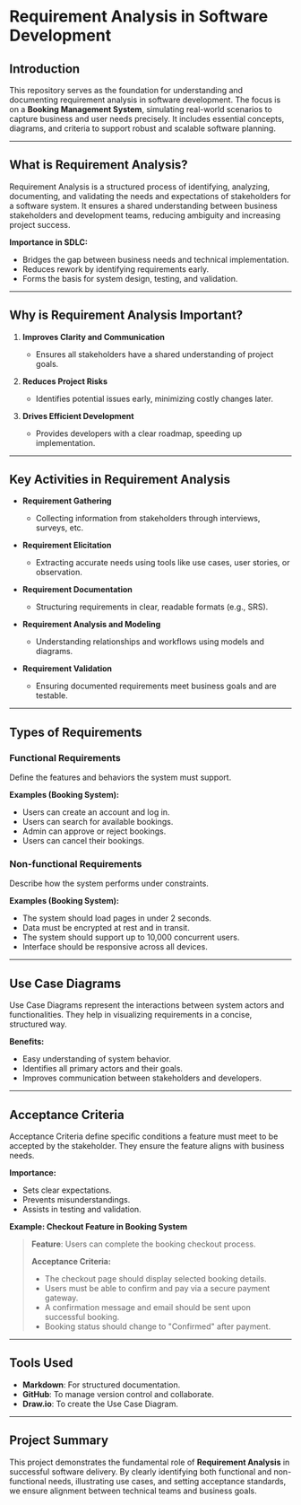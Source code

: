 # Requirement Analysis in Software Development

## Introduction

This repository serves as the foundation for understanding and documenting requirement analysis in software development. The focus is on a **Booking Management System**, simulating real-world scenarios to capture business and user needs precisely. It includes essential concepts, diagrams, and criteria to support robust and scalable software planning.

---

## What is Requirement Analysis?

Requirement Analysis is a structured process of identifying, analyzing, documenting, and validating the needs and expectations of stakeholders for a software system. It ensures a shared understanding between business stakeholders and development teams, reducing ambiguity and increasing project success.

**Importance in SDLC:**
- Bridges the gap between business needs and technical implementation.
- Reduces rework by identifying requirements early.
- Forms the basis for system design, testing, and validation.

---

## Why is Requirement Analysis Important?

1. **Improves Clarity and Communication**
   - Ensures all stakeholders have a shared understanding of project goals.

2. **Reduces Project Risks**
   - Identifies potential issues early, minimizing costly changes later.

3. **Drives Efficient Development**
   - Provides developers with a clear roadmap, speeding up implementation.

---

## Key Activities in Requirement Analysis

- **Requirement Gathering**
  - Collecting information from stakeholders through interviews, surveys, etc.

- **Requirement Elicitation**
  - Extracting accurate needs using tools like use cases, user stories, or observation.

- **Requirement Documentation**
  - Structuring requirements in clear, readable formats (e.g., SRS).

- **Requirement Analysis and Modeling**
  - Understanding relationships and workflows using models and diagrams.

- **Requirement Validation**
  - Ensuring documented requirements meet business goals and are testable.

---

## Types of Requirements

### Functional Requirements
Define the features and behaviors the system must support.

**Examples (Booking System):**
- Users can create an account and log in.
- Users can search for available bookings.
- Admin can approve or reject bookings.
- Users can cancel their bookings.

### Non-functional Requirements
Describe how the system performs under constraints.

**Examples (Booking System):**
- The system should load pages in under 2 seconds.
- Data must be encrypted at rest and in transit.
- The system should support up to 10,000 concurrent users.
- Interface should be responsive across all devices.

---

## Use Case Diagrams

Use Case Diagrams represent the interactions between system actors and functionalities. They help in visualizing requirements in a concise, structured way.

**Benefits:**
- Easy understanding of system behavior.
- Identifies all primary actors and their goals.
- Improves communication between stakeholders and developers.

---

##  Acceptance Criteria

Acceptance Criteria define specific conditions a feature must meet to be accepted by the stakeholder. They ensure the feature aligns with business needs.

**Importance:**
- Sets clear expectations.
- Prevents misunderstandings.
- Assists in testing and validation.

**Example: Checkout Feature in Booking System**

> **Feature**: Users can complete the booking checkout process.
>
> **Acceptance Criteria:**
> - The checkout page should display selected booking details.
> - Users must be able to confirm and pay via a secure payment gateway.
> - A confirmation message and email should be sent upon successful booking.
> - Booking status should change to "Confirmed" after payment.

---

## Tools Used

- **Markdown**: For structured documentation.
- **GitHub**: To manage version control and collaborate.
- **Draw.io**: To create the Use Case Diagram.

---

## Project Summary

This project demonstrates the fundamental role of **Requirement Analysis** in successful software delivery. By clearly identifying both functional and non-functional needs, illustrating use cases, and setting acceptance standards, we ensure alignment between technical teams and business goals.



